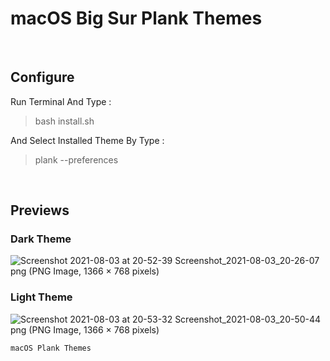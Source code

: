 
# macOS Big Sur Plank Themes

<br />

## Configure
Run Terminal And Type :
> bash install.sh

And Select Installed Theme By Type :
> plank --preferences

<br />

## Previews

### Dark Theme
![Screenshot 2021-08-03 at 20-52-39 Screenshot_2021-08-03_20-26-07 png (PNG Image, 1366 × 768 pixels)](https://user-images.githubusercontent.com/63024030/128021494-136ba476-8c91-46dd-877f-3bd5ede8e706.png)

### Light Theme
![Screenshot 2021-08-03 at 20-53-32 Screenshot_2021-08-03_20-50-44 png (PNG Image, 1366 × 768 pixels)](https://user-images.githubusercontent.com/63024030/128021500-800dccf3-8483-4643-9652-409416e2be2d.png)


`macOS Plank Themes`
